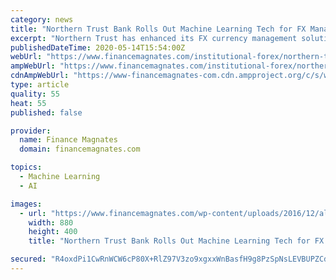 ```yaml
---
category: news
title: "Northern Trust Bank Rolls Out Machine Learning Tech for FX Management solutions"
excerpt: "Northern Trust has enhanced its FX currency management solutions with machine learning models designed to enable oversight of thousands of daily data points"
publishedDateTime: 2020-05-14T15:54:00Z
webUrl: "https://www.financemagnates.com/institutional-forex/northern-trust-bank-rolls-out-machine-learning-tech-for-fx-management-solutions/"
ampWebUrl: "https://www.financemagnates.com/institutional-forex/northern-trust-bank-rolls-out-machine-learning-tech-for-fx-management-solutions/amp/"
cdnAmpWebUrl: "https://www-financemagnates-com.cdn.ampproject.org/c/s/www.financemagnates.com/institutional-forex/northern-trust-bank-rolls-out-machine-learning-tech-for-fx-management-solutions/amp/"
type: article
quality: 55
heat: 55
published: false

provider:
  name: Finance Magnates
  domain: financemagnates.com

topics:
  - Machine Learning
  - AI

images:
  - url: "https://www.financemagnates.com/wp-content/uploads/2016/12/algo.jpg"
    width: 880
    height: 400
    title: "Northern Trust Bank Rolls Out Machine Learning Tech for FX Management solutions"

secured: "R4oxdPi1CwRnWCW6cP80X+RlZ97V3zo9xgxxWnBasfH9g8PzSpNsLEVBUPZCd9QHSRLIUvr5YPyTWzOf202vOBVA7KKoM0jp1aWrsrpb/JX9EvnUE9nGJOpSpz7fpJLmuhuhk3hqdtVeh3cEGEQojg8oCkfJfl0y9Z4RR0P17ae7CG1xuImVxYGzQEwzProXENrn1qIcGjDO0arAu5FV3G3bi7RHWljQq2SD+tSga1hKtMtWb8W1ews/MgEnhDIxBIRPKlxxL47IekLw1GKsjnqwzuWkmt+yWxHEkVW5yNTFO7s0rcnuYGvEh4nf7h8K3kfbJNkl2g8WQRh7uSHiBDmFd/A81lyvYXV9yTlj1IcdGjvi8HXDABqT3qocBSN/+hBzpojJqKMNNhIOpqtDogtPMIvR8Ri5nIwJKfm77lXJdu/+g+Q0V/xUXncyEgEzTbtMZDx1L0pYdMXV/h6VtZBI0KptzIQJd0Bi2w2LiOA=;bTXCEhQe4ArIb12eaEvmMA=="
---
```


